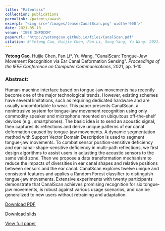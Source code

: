 ```yaml
---
title: "Patentsss"
collection: publications
permalink: /patents/awash
excerpt: "<img src='/images/teaserCanalScan.png' width='600'>"
date: 2021-05-10
venue: 'IEEE INFOCOM'
paperurl: 'http://yetongcao.github.io/files/CanalScan.pdf'
citation: #'Yetong Cao, Huijie Chen, Fan Li, Song Yang, Yu Wang. 2021. &quot;AWash: Handwashing Assistance for the Elderly With Dementia via Wearables.&quot; <i>Proceedings of the ACM on Interactive, Mobile, Wearable and Ubiquitous Technologies</i>. 7(2), 1-23.'
---
```

**Yetong Cao**, Huijie Chen, Fan Li*, Yu Wang. "CanalScan: Tongue-Jaw Movement Recognition via Ear Canal Deformation Sensing". _Proceedings of the IEEE Conference on Computer Communications_, 2021, pp. 1-10. 

### Abstract:
Human-machine interface based on tongue-jaw movements has recently become one of the major technological trends. However, existing schemes have several limitations, such as requiring dedicated hardware and are usually uncomfortable to wear. This paper presents CanalScan, a nonintrusive system for tongue-jaw movement recognition using only commodity speaker and microphone mounted on ubiquitous off-the-shelf devices (e.g., smartphones). The basic idea is to send an acoustic signal, then captures its reflections and derive unique patterns of ear canal deformation caused by tongue-jaw movements. A dynamic segmentation method with Support Vector Domain Description is used to segment tongue-jaw movements. To combat sensor position-sensitive deficiency and ear-canal-shape-sensitive deficiency in multi-path reflections, we first design algorithms to assist users in adjusting the acoustic sensors to the same valid zone. Then we propose a data transformation mechanism to reduce the impacts of diversities in ear canal shapes and relative positions between sensors and the ear canal. CanalScan explores twelve unique and consistent features and applies a Random Forest classifier to distinguish tongue-jaw movements. Extensive experiments with twenty participants demonstrate that CanalScan achieves promising recognition for six tongue-jaw movements, is robust against various usage scenarios, and can be generalized to new users without retraining and adaptation.

[<ins>Download PDF</ins>](../files/CanalScan.pdf)

[<ins>Download slids</ins>](../files/canalscan.pptx)

[<ins>View full paper</ins>](https://ieeexplore.ieee.org/abstract/document/9488852)
